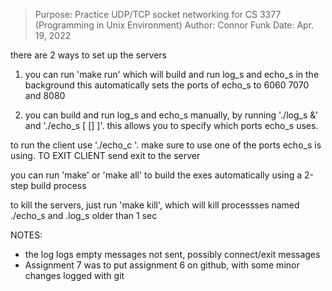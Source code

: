 > Purpose:	Practice UDP/TCP socket networking for CS 3377 (Programming in Unix Environment)
> Author:	Connor Funk
> Date:		Apr. 19, 2022

there are 2 ways to set up the servers
1) you can run 'make run' which will build and run log_s and echo_s in the background this automatically sets the ports of echo_s to 6060 7070 and 8080

2) you can build and run log_s and echo_s manually, by running './log_s &' and './echo_s <port number> [<port number> [<port number>] ]'. this allows you to specify which ports echo_s uses.

to run the client use './echo_c <port number>'. make sure to use one of the ports echo_s is using.
TO EXIT CLIENT send exit to the server

you can run 'make' or 'make all' to build the exes automatically using a 2-step build process

to kill the servers, just run 'make kill', which will kill processses named ./echo_s and .log_s older than 1 sec

NOTES:
* the log logs empty messages not sent, possibly connect/exit messages
* Assignment 7 was to put assignment 6 on github, with some minor changes logged with git
